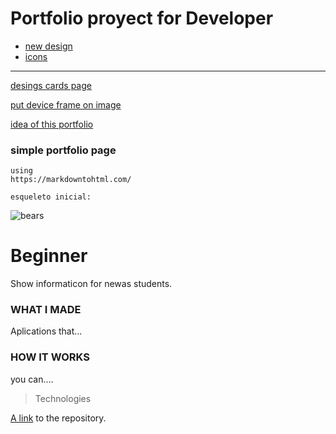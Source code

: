 # Portfolio proyect for Developer
- [new design](https://www.figma.com/file/6TBf7WKB2fH8u7CEswn7K3/Portfolio)
- [icons](https://icon-sets.iconify.design/)
----
[desings cards page](https://www.canva.com/design/DAE26KfvHFg/1jUTh9n-zDS_IrZCntE2Cg/edit)

[put device frame on image](https://studio.mockmagic.com/)

[idea of this portfolio](https://miriamhaart.com/products)

### simple portfolio page

    using
    https://markdowntohtml.com/
    
    esqueleto inicial:

![bears](http://placebear.com/200/200)


# Beginner

Show informaticon for newas students.

### WHAT I MADE
Aplications that...

### HOW IT WORKS
you can....

> Technologies

[A link](https://markdowntohtml.com) to the repository.